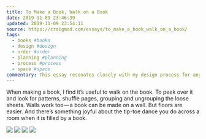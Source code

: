 ```yaml
---
title: To Make a Book, Walk on a Book
date: 2019-11-09 23:46:39
updated: 2019-11-09 23:54:11
source: https://craigmod.com/essays/to_make_a_book_walk_on_a_book/
tags:
  - books #books
  - design #design
  - order #order
  - planning #planning
  - process #process
  - space #space
commentary: This essay resonates closely with my design process for any large scale project in recent memory, for which I often find myself using Milanote as a kind of digital floor. The problem with Milanote is not the app itself, but the size of the screen that displays it — a better process would see these things arranged on a monitor of many feet tall and wider still. Open floor space for this kind of work is rare, especially in contemporary work environments...and even if you could get permission to section off an area of your office for your next project, people might look at you a little funny for it. But there is no substitute for the birds-eye view afforded by a seemingly boundless canvas. To design anything coherent, we need to see it at once.
---
```


When making a book, I find it’s useful to walk on the book. To peek over it and look for patterns, shuffle pages, grouping and ungrouping the loose sheets. Walls work too — a book can be made on a wall. But floors are easier. And there’s something joyful about the tip-toe dance you do across a room when it is filled by a book.

![](To%20Make%20a%20Book,%20Walk%20on%20a%20Book.html.resources/7C18297C-C428-4031-A6BE-D8AF54E90833.jpg)
![](To%20Make%20a%20Book,%20Walk%20on%20a%20Book.html.resources/965207E4-CA13-4CA4-AE49-64AF16F82998.jpg)
![](To%20Make%20a%20Book,%20Walk%20on%20a%20Book.html.resources/6737D051-CDB3-4604-B8A3-578645B39D06.jpg)
![](To%20Make%20a%20Book,%20Walk%20on%20a%20Book.html.resources/D917D474-5DAD-4EE2-8D67-07FE63A99BC2.jpg)